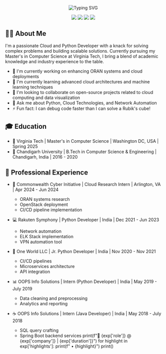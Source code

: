 <div align="center">
  <img src="https://readme-typing-svg.herokuapp.com?font=Fira+Code&size=27&duration=3000&pause=1000&color=00F7FF&center=true&vCenter=true&width=435&lines=Hi%2C+I'm+Abhimanyu+Bhagwati;Cloud+%26+Python+Developer;Open+Source+Enthusiast" alt="Typing SVG" />
</div>

<p align="center">
  <a href="https://www.linkedin.com/in/abhimanyubhagwati/"><img src="https://img.shields.io/badge/-LinkedIn-0077B5?style=for-the-badge&logo=Linkedin&logoColor=white"/></a>
  <a href="https://www.realabhi.tech"><img src="https://img.shields.io/badge/-Website-FF7139?style=for-the-badge&logo=Firefox-Browser&logoColor=white"/></a>
  <a href="mailto:abhimanyu@vt.edu"><img src="https://img.shields.io/badge/-Email-D14836?style=for-the-badge&logo=Gmail&logoColor=white"/></a>
  <a href="https://github.com/AbhimanyuBhagwati"><img src="https://img.shields.io/badge/-GitHub-181717?style=for-the-badge&logo=GitHub&logoColor=white"/></a>
</p>

## 👨‍💻 About Me

I'm a passionate Cloud and Python Developer with a knack for solving complex problems and building scalable solutions. Currently pursuing my Master's in Computer Science at Virginia Tech, I bring a blend of academic knowledge and industry experience to the table.

- 🔭 I'm currently working on enhancing ORAN systems and cloud deployments
- 🌱 I'm currently learning advanced cloud architectures and machine learning techniques
- 👯 I'm looking to collaborate on open-source projects related to cloud computing and data visualization
- 💬 Ask me about Python, Cloud Technologies, and Network Automation
- ⚡ Fun fact: I can debug code faster than I can solve a Rubik's cube!

## 🎓 Education

- 🏫 Virginia Tech | Master's in Computer Science | Washington DC, USA | Spring 2025
- 🏫 Chandigarh University | B.Tech in Computer Science & Engineering | Chandigarh, India | 2016 - 2020

## 💼 Professional Experience

- 🔬 Commonwealth Cyber Initiative | Cloud Research Intern | Arlington, VA | Apr 2024 - Jun 2024
  - ORAN systems research
  - OpenStack deployment
  - CI/CD pipeline implementation

- 💻 Rakuten Symphony | Python Developer | India | Dec 2021 - Jun 2023
  - Network automation
  - ELK Stack implementation
  - VPN automation tool

- 🐍 One World LLC | Jr. Python Developer | India | Nov 2020 - Nov 2021
  - CI/CD pipelines
  - Microservices architecture
  - API integration

- 📊 OOPS Info Solutions | Intern (Python Developer) | India | May 2019 - July 2019
  - Data cleaning and preprocessing
  - Analytics and reporting

- ☕ OOPS Info Solutions | Intern (Java Developer) | India | May 2018 - July 2018
  - SQL query crafting
  - Spring Boot backend services    print(f"🚀 {exp['role']} @ {exp['company']} | {exp['duration']}")
    for highlight in exp['highlights']:
        print(f"   • {highlight}")
    print()

